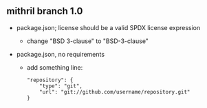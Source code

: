 
## mithril branch 1.0

- package.json; license should be a valid SPDX license expression
  - change "BSD 3-clause" to "BSD-3-clause"

- package.json, no requirements
  - add something line:
      ```
      "repository": {
          "type": "git",
          "url": "git://github.com/username/repository.git"
      }
      ```
